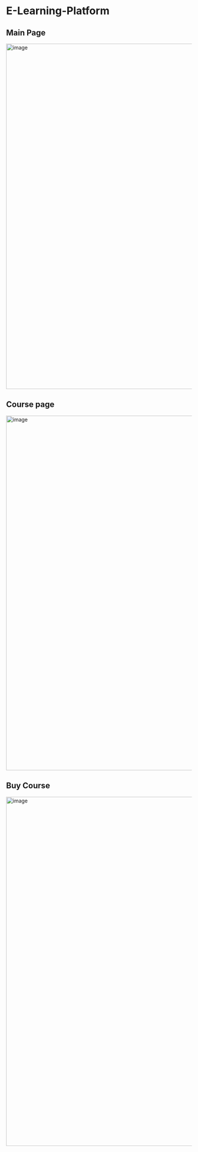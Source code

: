 # E-Learning-Platform
## Main Page
<img width="936" alt="image" src="https://github.com/user-attachments/assets/46466fd5-39bd-4f4f-b3f4-51804048eda1">

## Course page
<img width="961" alt="image" src="https://github.com/user-attachments/assets/47721de8-7b6f-4a3b-884c-135f3308937e">


## Buy Course
<img width="946" alt="image" src="https://github.com/user-attachments/assets/9df8e9bb-2dd3-415a-9414-aa13f5389842">



